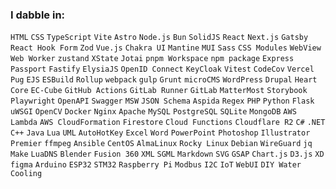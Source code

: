### I dabble in:

`HTML` `CSS` `TypeScript` `Vite` `Astro` `Node.js` `Bun` `SolidJS` `React` `Next.js` `Gatsby` `React Hook Form` `Zod` `Vue.js` `Chakra UI` `Mantine` `MUI` `Sass` `CSS Modules` `WebView` `Web Worker` `zustand` `XState` `Jotai` `pnpm Workspace` `npm package` `Express` `Passport` `Fastify` `ElysiaJS` `OpenID Connect` `KeyCloak` `Vitest` `CodeCov` `Vercel` `Pug` `EJS` `ESBuild` `Rollup` `webpack` `gulp` `Grunt` `microCMS` `WordPress` `Drupal` `Heart Core` `EC-Cube` `GitHub Actions` `GitLab Runner` `GitLab` `MatterMost` `Storybook` `Playwright` `OpenAPI` `Swagger` `MSW` `JSON Schema` `Aspida` `Regex` `PHP` `Python` `Flask` `uWSGI` `OpenCV` `Docker` `Nginx` `Apache` `MySQL` `PostgreSQL` `SQLite` `MongoDB` `AWS Lambda` `AWS CloudFormation` `Firestore` `Cloud Functions` `Cloudflare R2` `C#` `.NET` `C++` `Java` `Lua` `UML` `AutoHotKey` `Excel` `Word` `PowerPoint` `Photoshop` `Illustrator` `Premier` `ffmpeg` `Ansible` `CentOS` `AlmaLinux` `Rocky Linux` `Debian` `WireGuard` `jq` `Make` `LuaDNS` `Blender` `Fusion 360` `XML` `SGML` `Markdown` `SVG` `GSAP` `Chart.js` `D3.js` `XD` `figma` `Arduino` `ESP32` `STM32` `Raspberry Pi` `Modbus` `I2C` `IoT` `WebUI` `DIY Water Cooling`
